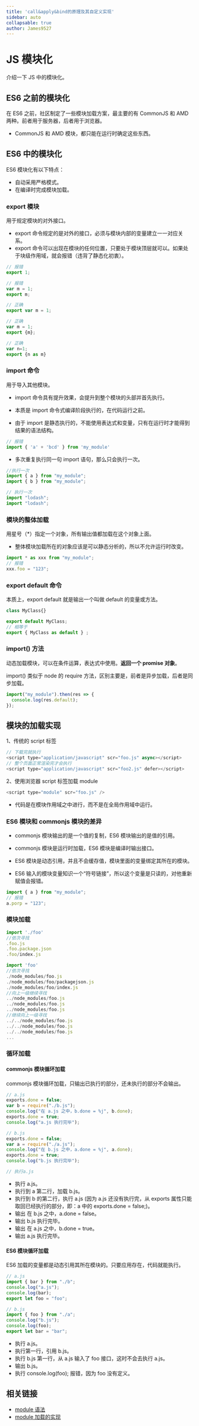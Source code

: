 ```yaml
---
title: 'call&apply&bind的原理及其自定义实现'
sidebar: auto
collapsable: true
author: James9527
---
```


# JS 模块化

介绍一下 JS 中的模块化。

## ES6 之前的模块化

在 ES6 之前，社区制定了一些模块加载方案，最主要的有 CommonJS 和 AMD 两种。前者用于服务器，后者用于浏览器。

- CommonJS 和 AMD 模块，都只能在运行时确定这些东西。

## ES6 中的模块化

ES6 模块化有以下特点：

- 自动采用严格模式。
- 在编译时完成模块加载。

### export 模块

用于规定模块的对外接口。

- export 命令规定的是对外的接口，必须与模块内部的变量建立一一对应关系。
- export 命令可以出现在模块的任何位置，只要处于模块顶层就可以。如果处于块级作用域，就会报错（违背了静态化初衷）。

```js
// 报错
export 1;

// 报错
var m = 1;
export m;

// 正确
export var m = 1;

// 正确
var m = 1;
export {m};

// 正确
var n=1;
export {n as m}
```

### import 命令

用于导入其他模块。

- import 命令具有提升效果，会提升到整个模块的头部并首先执行。

- 本质是 import 命令式编译阶段执行的，在代码运行之前。

- 由于 import 是静态执行的，不能使用表达式和变量，只有在运行时才能得到结果的语法结构。

```js
// 报错
import { 'a' + 'bcd' } from 'my_module'
```

- 多次重复执行同一句 import 语句，那么只会执行一次。

```js
//执行一次
import { a } from "my_module";
import { b } from "my_module";

// 执行一次
import "lodash";
import "lodash";
```

### 模块的整体加载

用星号（\*）指定一个对象，所有输出值都加载在这个对象上面。

- 整体模块加载所在的对象应该是可以静态分析的，所以不允许运行时改变。

```js
import * as xxx from "my_module";
// 报错
xxx.foo = "123";
```

### export default 命令

本质上，export default 就是输出一个叫做 default 的变量或方法。

```js
class MyClass{}

export default MyClass;
// 相等于
export { MyClass as default } ;
```

### import() 方法

动态加载模块，可以在条件运算，表达式中使用。**返回一个 promise 对象**。

import() 类似于 node 的 require 方法，区别主要是，前者是异步加载，后者是同步加载。

```js
import("my_module").then(res => {
  console.log(res.default);
});
```

## 模块的加载实现

1、传统的 script 标签

```js
// 下载完就执行
<script type="application/javascript" scr="foo.js" async></script>
// 整个页面正常渲染完才会执行
<script type="application/javascript" scr="foo2.js" defer></script>
```

2、使用浏览器 script 标签加载 module

```js
<script type="module" scr="foo.js" />
```

- 代码是在模块作用域之中进行，而不是在全局作用域中运行。

### ES6 模块和 commonjs 模块的差异

- commonjs 模块输出的是一个值的复制，ES6 模块输出的是值的引用。
- commonjs 模块是运行时加载，ES6 模块是编译时输出接口。

- ES6 模块是动态引用，并且不会缓存值，模块里面的变量绑定其所在的模块。
- ES6 输入的模块变量知识一个“符号链接”，所以这个变量是只读的，对他重新赋值会报错。

```js
import { a } from "my_module";
// 报错
a.porp = "123";
```

### 模块加载

```js
import './foo'
//依次寻找
.foo.js
.foo.package.json
.foo/index.js

import 'foo'
//依次寻找
./node_modules/foo.js
./node_modules/foo/packagejson.js
./node_modules/foo/index.js
//向上一级继续寻找
../node_modules/foo.js
../node_modules/foo.js
../node_modules/foo.js
//继续向上一级寻找
../../node_modules/foo.js
../../node_modules/foo.js
../../node_modules/foo.js
...
```

### 循环加载

#### commonjs 模块循环加载

commonjs 模块循环加载，只输出已执行的部分，还未执行的部分不会输出。

```js
// a.js
exports.done = false;
var b = require("./b.js");
console.log("在 a.js 之中，b.done = %j", b.done);
exports.done = true;
console.log("a.js 执行完毕");

// b.js
exports.done = false;
var a = require("./a.js");
console.log("在 b.js 之中，a.done = %j", a.done);
exports.done = true;
console.log("b.js 执行完毕");

// 执行a.js
```

- 执行 a.js。
- 执行到 a 第二行，加载 b.js。
- 执行到 b 的第二行，执行 a.js (因为 a.js 还没有执行完，从 exports 属性只能取回已经执行的部分，即：a 中的 exports.done = false;)。
- 输出 在 b.js 之中，a.done = false。
- 输出 b.js 执行完毕。
- 输出 在 a.js 之中，b.done = true。
- 输出 a.js 执行完毕。

#### ES6 模块循环加载

ES6 加载的变量都是动态引用其所在模块的。只要应用存在，代码就能执行。

```js
// a.js
import { bar } from "./b";
console.log("a.js");
console.log(bar);
export let foo = "foo";

// b.js
import { foo } from "./a";
console.log("b.js");
console.log(foo);
export let bar = "bar";
```

- 执行 a.js。
- 执行第一行，引用 b.js。
- 执行 b.js 第一行，从 a.js 输入了 foo 接口，这时不会去执行 a.js。
- 输出 b.js。
- 执行 console.log(foo); 报错，因为 foo 没有定义。

## 相关链接

- [module 语法](http://ES6.ruanyifeng.com/#docs/module)
- [module 加载的实现](http://ES6.ruanyifeng.com/#docs/module-loader)

